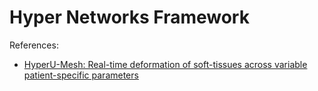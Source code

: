 # Hyper Networks Framework

References:
* [HyperU-Mesh: Real-time deformation of soft-tissues across variable patient-specific parameters](https://hal.science/hal-04651137v1)